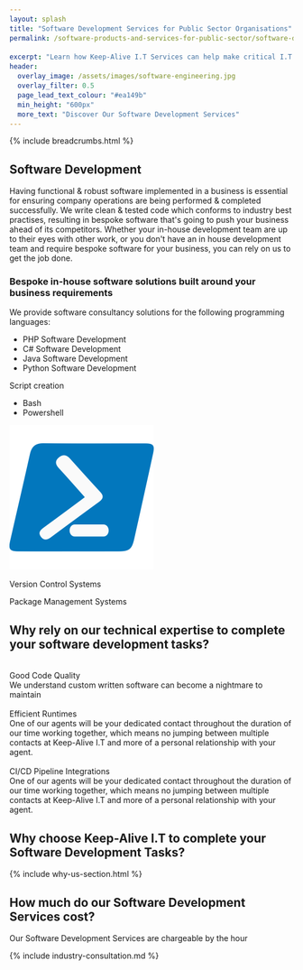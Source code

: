 ```yaml
---
layout: splash
title: "Software Development Services for Public Sector Organisations"
permalink: /software-products-and-services-for-public-sector/software-development-services

excerpt: "Learn how Keep-Alive I.T Services can help make critical I.T Software decisions and develop bespoke Software solutions for your business."
header:
  overlay_image: /assets/images/software-engineering.jpg
  overlay_filter: 0.5 
  page_lead_text_colour: "#ea149b"
  min_height: "600px"
  more_text: "Discover Our Software Development Services"
---
```


{% include breadcrumbs.html %}

## <i class="fas fa-code page-title-icon" aria-hidden="true"></i> Software Development
Having functional & robust software implemented in a business is essential for ensuring company operations are being performed & completed successfully. We write clean & tested code which conforms to industry best practises, resulting in bespoke software that's going to push your business ahead of its competitors. Whether your in-house development team are up to their eyes with other work, or you don't have an in house development team and require bespoke software for your business, you can rely on us to get the job done.


### Bespoke in-house software solutions built around your business requirements
We provide software consultancy solutions for the following programming languages:

- PHP Software Development
- C# Software Development
- Java Software Development
- Python Software Development

Script creation
- Bash
- Powershell


<div class="clip-block">
    <img src="/assets/images/software-development/powershell.png" class="clip-css-diamond">
</div>

Version Control Systems

Package Management Systems

## Why rely on our technical expertise to complete your software development tasks?
<div class="container">
    <div class="row">
        <div class="col-xs-12 col-sm-6 col-md-4 reason-container">
            <div class="reason-item">
                <img class="lazy" data-src="/assets/images/software-development/code.png"/>
                <div class="item-title">Good Code Quality</div>
                <div class="item-description">We understand custom written software can become a nightmare to maintain
                </div>
            </div>
        </div>
        <div class="col-xs-12 col-sm-6 col-md-4 reason-container">
            <div class="reason-item">
                <img class="lazy" data-src="/assets/images/software-development/runtime.png"/>
                <div class="item-title">Efficient Runtimes</div>
                <div class="item-description">One of our agents will be your dedicated contact throughout the
                    duration of our time working together, which means no jumping between multiple contacts at
                    Keep-Alive I.T and more of a personal relationship with your agent.
                </div>
            </div>
        </div>
        <div class="col-xs-12 col-sm-6 col-md-4 reason-container">
            <div class="reason-item">
                <img class="lazy" data-src="/assets/images/software-development/pipeline.png"/>
                <div class="item-title">CI/CD Pipeline Integrations</div>
                <div class="item-description">One of our agents will be your dedicated contact throughout the
                    duration of our time working together, which means no jumping between multiple contacts at
                    Keep-Alive I.T and more of a personal relationship with your agent.
                </div>
            </div>
        </div>            
    </div>
</div>

## Why choose Keep-Alive I.T to complete your Software Development Tasks?
{% include why-us-section.html %}

        

## How much do our Software Development Services cost?
Our Software Development Services are chargeable by the hour


{% include industry-consultation.md %}